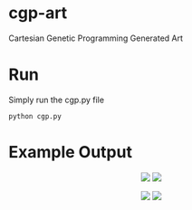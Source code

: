 # cgp-art
Cartesian Genetic Programming Generated Art

# Run

Simply run the cgp.py file

```
python cgp.py
```

# Example Output

<div align="center">
<p float="left">
  <image src="https://github.com/JacobLaney/cgp-art/blob/master/assets/output.png" />
  <image src="https://github.com/JacobLaney/cgp-art/blob/master/assets/output2.png" />
</p>
<p float="left">
  <image src="https://github.com/JacobLaney/cgp-art/blob/master/assets/output3.png" />
  <image src="https://github.com/JacobLaney/cgp-art/blob/master/assets/output4.png" />
</p>
</div>




